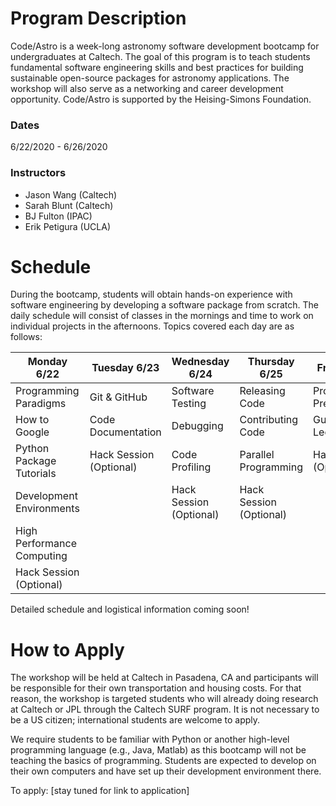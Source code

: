 # Program Description

​Code/Astro is a week-long astronomy software development bootcamp for undergraduates at Caltech. The goal of this program is to teach students fundamental software engineering skills and best practices for building sustainable open-source packages for astronomy applications. The workshop will also serve as a networking and career development opportunity. Code/Astro is supported by the Heising-Simons Foundation.

### Dates
6/22/2020 - 6/26/2020

### Instructors

 * Jason Wang (Caltech)
 * Sarah Blunt (Caltech)
 * BJ Fulton (IPAC)
 * Erik Petigura (UCLA)

# ​Schedule

During the bootcamp, students will obtain hands-on experience with software engineering by developing a software package from scratch. The daily schedule will consist of classes in the mornings and time to work on individual projects in the afternoons. Topics covered each day are as follows:

| Monday 6/22   | Tuesday 6/23  | Wednesday 6/24  | Thursday 6/25  | Friday 6/26   |
| ------------- | ------------- | --------------- | -------------- | ------------- |
| Programming Paradigms      | Git & GitHub            | Software Testing        | Releasing Code          | Project Presentations   |
| How to Google              | Code Documentation      | Debugging               | Contributing Code       | Guest Lectures          |
| Python Package Tutorials   | Hack Session (Optional) | Code Profiling          | Parallel Programming    | Hack Session (Optional) |
| Development Environments   |                         | Hack Session (Optional) | Hack Session (Optional) |        |
| High Performance Computing |                         |                         |                         |        |
| Hack Session (Optional)    |                         |                         |                         |        |

Detailed schedule and logistical information coming soon!

# How to Apply

The workshop will be held at Caltech in Pasadena, CA and participants will be responsible for their own transportation and housing costs. For that reason, the workshop is targeted students who will already doing research at Caltech or JPL through the Caltech SURF program. It is not necessary to be a US citizen; international students are welcome to apply.

We require students to be familiar with Python or another high-level programming language (e.g., Java, Matlab) as this bootcamp will not be teaching the basics of programming. Students are expected to develop on their own computers and have set up their development environment there.

To apply: [stay tuned for link to application]